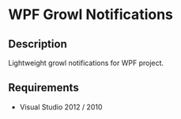 WPF Growl Notifications
==============

Description
------

Lightweight growl notifications for WPF project.

Requirements
----------------------------------

 - Visual Studio 2012 / 2010
